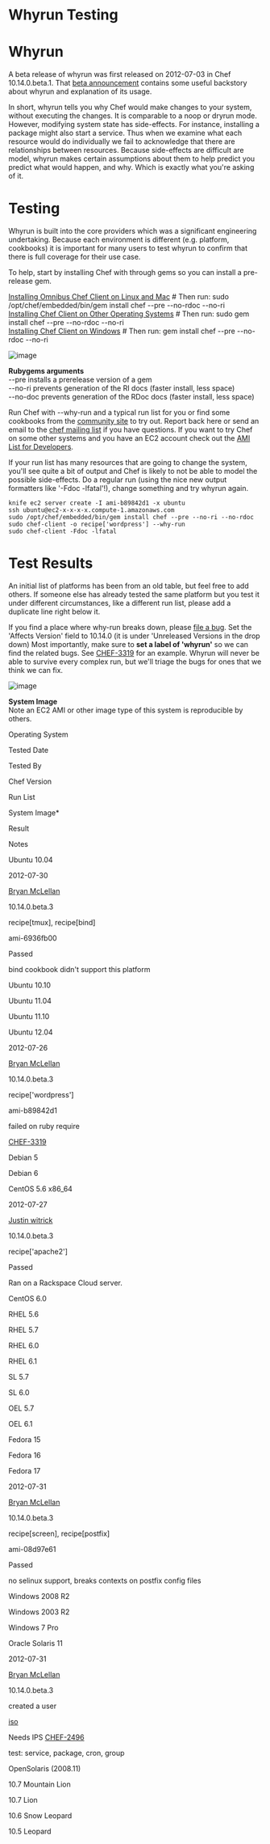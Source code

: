 Whyrun Testing
==============

Whyrun
======

A beta release of whyrun was first released on 2012-07-03 in Chef
10.14.0.beta.1. That [beta
announcement](http://lists.opscode.com/sympa/arc/chef/2012-07/msg00025.html)
contains some useful backstory about whyrun and explanation of its
usage.

In short, whyrun tells you why Chef would make changes to your system,
without executing the changes. It is comparable to a noop or dryrun
mode. However, modifying system state has side-effects. For instance,
installing a package might also start a service. Thus when we examine
what each resource would do individually we fail to acknowledge that
there are relationships between resources. Because side-effects are
difficult are model, whyrun makes certain assumptions about them to help
predict you predict what would happen, and why. Which is exactly what
you're asking of it.

Testing
=======

Whyrun is built into the core providers which was a significant
engineering undertaking. Because each environment is different (e.g.
platform, cookbooks) it is important for many users to test whyrun to
confirm that there is full coverage for their use case.

To help, start by installing Chef with through gems so you can install a
pre-release gem.

[Installing Omnibus Chef Client on Linux and
Mac](Installing%20Omnibus%20Chef%20Client%20on%20Linux%20and%20Mac.html "Installing Omnibus Chef Client on Linux and Mac")
\# Then run: sudo /opt/chef/embedded/bin/gem install chef --pre
--no-rdoc --no-ri  
[Installing Chef Client on Other Operating
Systems](Installing%20Chef%20Client%20on%20Other%20Operating%20Systems.html "Installing Chef Client on Other Operating Systems")
\# Then run: sudo gem install chef --pre --no-rdoc --no-ri  
[Installing Chef Client on
Windows](Installing%20Chef%20Client%20on%20Windows.html "Installing Chef Client on Windows")
\# Then run: gem install chef --pre --no-rdoc --no-ri

![image](images/icons/emoticons/check.gif)

**Rubygems arguments**  
--pre installs a prerelease version of a gem  
 --no-ri prevents generation of the RI docs (faster install, less
space)  
 --no-doc prevents generation of the RDoc docs (faster install, less
space)

Run Chef with --why-run and a typical run list for you or find some
cookbooks from the [community site](http://community.opscode.com) to try
out. Report back here or send an email to the [chef mailing
list](http://lists.opscode.com/sympa/arc/chef) if you have questions. If
you want to try Chef on some other systems and you have an EC2 account
check out the [AMI List for
Developers](AMI%20List%20for%20Developers.html "AMI List for Developers").

If your run list has many resources that are going to change the system,
you'll see quite a bit of output and Chef is likely to not be able to
model the possible side-effects. Do a regular run (using the nice new
output formatters like '-Fdoc -lfatal'!), change something and try
whyrun again.

    knife ec2 server create -I ami-b89842d1 -x ubuntu
    ssh ubuntu@ec2-x-x-x-x.compute-1.amazonaws.com
    sudo /opt/chef/embedded/bin/gem install chef --pre --no-ri --no-rdoc
    sudo chef-client -o recipe['wordpress'] --why-run
    sudo chef-client -Fdoc -lfatal

Test Results
============

An initial list of platforms has been from an old table, but feel free
to add others. If someone else has already tested the same platform but
you test it under different circumstances, like a different run list,
please add a duplicate line right below it.

If you find a place where why-run breaks down, please [file a
bug](http://tickets.opscode.com/secure/CreateIssue.jspa?pid=10000&issuetype=1&Create=Create).
Set the 'Affects Version' field to 10.14.0 (it is under 'Unreleased
Versions in the drop down) Most importantly, make sure to **set a label
of 'whyrun'** so we can find the related bugs. See
[CHEF-3319](http://tickets.opscode.com/browse/CHEF-3319) for an example.
Whyrun will never be able to survive every complex run, but we'll triage
the bugs for ones that we think we can fix.

![image](images/icons/emoticons/warning.gif)

**System Image**  
Note an EC2 AMI or other image type of this system is reproducible by
others.

Operating System

Tested Date

Tested By

Chef Version

Run List

System Image\*

Result

Notes

Ubuntu 10.04

2012-07-30

[Bryan McLellan](http://wiki.opscode.com/display/~btm)

10.14.0.beta.3

recipe[tmux], recipe[bind]

ami-6936fb00

Passed

bind cookbook didn't support this platform

Ubuntu 10.10

Ubuntu 11.04

Ubuntu 11.10

Ubuntu 12.04

2012-07-26

[Bryan McLellan](http://wiki.opscode.com/display/~btm)

10.14.0.beta.3

recipe['wordpress']

ami-b89842d1

failed on ruby require

[CHEF-3319](http://tickets.opscode.com/browse/CHEF-3319)

Debian 5

Debian 6

CentOS 5.6 x86\_64

2012-07-27

[Justin witrick](http://wiki.opscode.com/display/~jwitrick)

10.14.0.beta.3

recipe['apache2']

Passed

Ran on a Rackspace Cloud server.

CentOS 6.0

RHEL 5.6

RHEL 5.7

RHEL 6.0

RHEL 6.1

SL 5.7

SL 6.0

OEL 5.7

OEL 6.1

Fedora 15

Fedora 16

Fedora 17

2012-07-31

[Bryan McLellan](http://wiki.opscode.com/display/~btm)

10.14.0.beta.3

recipe[screen], recipe[postfix]

ami-08d97e61

Passed

no selinux support, breaks contexts on postfix config files

Windows 2008 R2

Windows 2003 R2

Windows 7 Pro

Oracle Solaris 11

2012-07-31

[Bryan McLellan](http://wiki.opscode.com/display/~btm)

10.14.0.beta.3

created a user

[iso](http://www.oracle.com/technetwork/server-storage/solaris11/downloads/index.html)

Needs IPS [CHEF-2496](http://tickets.opscode.com/browse/CHEF-2496)

test: service, package, cron, group

OpenSolaris (2008.11)

10.7 Mountain Lion

10.7 Lion

10.6 Snow Leopard

10.5 Leopard
